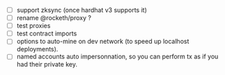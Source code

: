 - [ ] support zksync (once hardhat v3 supports it)
- [ ] rename @rocketh/proxy ?
- [ ] test proxies
- [ ] test contract imports
- [ ] options to auto-mine on dev network (to speed up localhost deployments).
- [ ] named accounts auto impersonnation, so you can perform tx as if you had their private key.
